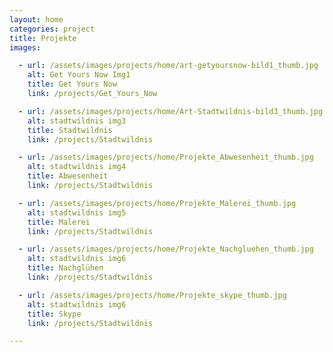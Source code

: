 ```yaml
---
layout: home
categories: project
title: Projekte
images:

  - url: /assets/images/projects/home/art-getyoursnow-bild1_thumb.jpg
    alt: Get Yours Now Img1
    title: Get Yours Now
    link: /projects/Get_Yours_Now

  - url: /assets/images/projects/home/Art-Stadtwildnis-bild3_thumb.jpg
    alt: stadtwildnis img3
    title: Stadtwildnis
    link: /projects/Stadtwildnis

  - url: /assets/images/projects/home/Projekte_Abwesenheit_thumb.jpg
    alt: stadtwildnis img4
    title: Abwesenheit
    link: /projects/Stadtwildnis

  - url: /assets/images/projects/home/Projekte_Malerei_thumb.jpg
    alt: stadtwildnis img5
    title: Malerei
    link: /projects/Stadtwildnis

  - url: /assets/images/projects/home/Projekte_Nachgluehen_thumb.jpg
    alt: stadtwildnis img6
    title: Nachglühen
    link: /projects/Stadtwildnis

  - url: /assets/images/projects/home/Projekte_skype_thumb.jpg
    alt: stadtwildnis img6
    title: Skype
    link: /projects/Stadtwildnis

---
```

